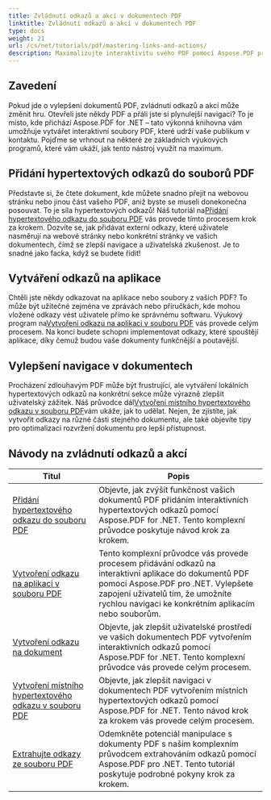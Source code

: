 ```yaml
---
title: Zvládnutí odkazů a akcí v dokumentech PDF
linktitle: Zvládnutí odkazů a akcí v dokumentech PDF
type: docs
weight: 21
url: /cs/net/tutorials/pdf/mastering-links-and-actions/
description: Maximalizujte interaktivitu svého PDF pomocí Aspose.PDF pro .NET. Zjistěte, jak přidat hypertextové odkazy a zlepšit navigaci pomocí našich výukových programů krok za krokem.
---
```

## Zavedení

Pokud jde o vylepšení dokumentů PDF, zvládnutí odkazů a akcí může změnit hru. Otevřeli jste někdy PDF a přáli jste si plynulejší navigaci? To je místo, kde přichází Aspose.PDF for .NET – tato výkonná knihovna vám umožňuje vytvářet interaktivní soubory PDF, které udrží vaše publikum v kontaktu. Pojďme se vrhnout na některé ze základních výukových programů, které vám ukáží, jak tento nástroj využít na maximum.

## Přidání hypertextových odkazů do souborů PDF
 Představte si, že čtete dokument, kde můžete snadno přejít na webovou stránku nebo jinou část vašeho PDF, aniž byste se museli donekonečna posouvat. To je síla hypertextových odkazů! Náš tutoriál na[Přidání hypertextového odkazu do souboru PDF](./adding-hyperlink/) vás provede tímto procesem krok za krokem. Dozvíte se, jak přidávat externí odkazy, které uživatele nasměrují na webové stránky nebo konkrétní stránky ve vašich dokumentech, čímž se zlepší navigace a uživatelská zkušenost. Je to snadné jako facka, když se budete řídit!

## Vytváření odkazů na aplikace
 Chtěli jste někdy odkazovat na aplikace nebo soubory z vašich PDF? To může být užitečné zejména ve zprávách nebo příručkách, kde mohou vložené odkazy vést uživatele přímo ke správnému softwaru. Výukový program na[Vytvoření odkazu na aplikaci v souboru PDF](./creating-application-link/) vás provede celým procesem. Na konci budete schopni implementovat odkazy, které spouštějí aplikace, díky čemuž budou vaše dokumenty funkčnější a poutavější.

## Vylepšení navigace v dokumentech
 Procházení zdlouhavým PDF může být frustrující, ale vytváření lokálních hypertextových odkazů na konkrétní sekce může výrazně zlepšit uživatelský zážitek. Náš průvodce dál[Vytvoření místního hypertextového odkazu v souboru PDF](./creating-local-hyperlink/)vám ukáže, jak to udělat. Nejen, že zjistíte, jak vytvořit odkazy na různé části stejného dokumentu, ale také objevíte tipy pro optimalizaci rozvržení dokumentu pro lepší přístupnost.

## Návody na zvládnutí odkazů a akcí
| Titul | Popis |
| --- | --- | 
| [Přidání hypertextového odkazu do souboru PDF](./adding-hyperlink/) | Objevte, jak zvýšit funkčnost vašich dokumentů PDF přidáním interaktivních hypertextových odkazů pomocí Aspose.PDF for .NET. Tento komplexní průvodce poskytuje návod krok za krokem. |  
| [Vytvoření odkazu na aplikaci v souboru PDF](./creating-application-link/) | Tento komplexní průvodce vás provede procesem přidávání odkazů na interaktivní aplikace do dokumentů PDF pomocí Aspose.PDF pro .NET. Vylepšete zapojení uživatelů tím, že umožníte rychlou navigaci ke konkrétním aplikacím nebo souborům. |  
| [Vytvoření odkazu na dokument](./creating-document-link/) | Objevte, jak zlepšit uživatelské prostředí ve vašich dokumentech PDF vytvořením interaktivních odkazů pomocí Aspose.PDF for .NET. Tento komplexní průvodce vás provede celým procesem. |  
| [Vytvoření místního hypertextového odkazu v souboru PDF](./creating-local-hyperlink/) | Objevte, jak zlepšit navigaci v dokumentech PDF vytvořením místních hypertextových odkazů pomocí Aspose.PDF for .NET. Tento návod krok za krokem vás provede celým procesem. |  
| [Extrahujte odkazy ze souboru PDF](./extract-links-from-pdf-file/) | Odemkněte potenciál manipulace s dokumenty PDF s naším komplexním průvodcem extrahováním odkazů pomocí Aspose.PDF pro .NET. Tento tutoriál poskytuje podrobné pokyny krok za krokem. |  
